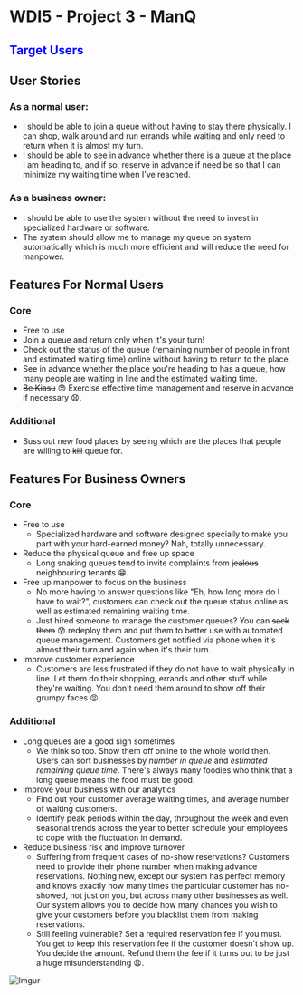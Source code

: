 # WDI5 - Project 3 - ManQ

## <span style="color:blue">Target Users</span>

## User Stories

### As a normal user:

- I should be able to join a queue without having to stay there physically. I can shop, walk around and run errands while waiting and only need to return when it is almost my turn.
- I should be able to see in advance whether there is a queue at the place I am heading to, and if so, reserve in advance if need be so that I can minimize my waiting time when I've reached.


### As a business owner:

- I should be able to use the system without the need to invest in specialized hardware or software.
- The system should allow me to manage my queue on system automatically which is much more efficient and will reduce the need for manpower.


## Features For Normal Users

### Core

- Free to use
- Join a queue and return only when it's your turn!
- Check out the status of the queue (remaining number of people in front and estimated waiting time) online without having to return to the place.
- See in advance whether the place you're heading to has a queue, how many people are waiting in line and the estimated waiting time.
- ~~Be Kiasu~~ :sweat: Exercise effective time management and reserve in advance if necessary :anguished:.


### Additional

- Suss out new food places by seeing which are the places that people are willing to ~~kill~~ queue for.


## Features For Business Owners

### Core

- Free to use
  - Specialized hardware and software designed specially to make you part with your hard-earned money? Nah, totally unnecessary.
- Reduce the physical queue and free up space
  - Long snaking queues tend to invite complaints from ~~jealous~~ neighbouring tenants :grin:.
- Free up manpower to focus on the business
  - No more having to answer questions like "Eh, how long more do I have to wait?", customers can check out the queue status online as well as estimated remaining waiting time.
  - Just hired someone to manage the customer queues? You can ~~sack them~~ :cold_sweat: redeploy them and put them to better use with automated queue management. Customers get notified via phone when it's almost their turn and again when it's their turn.
- Improve customer experience
  - Customers are less frustrated if they do not have to wait physically in line. Let them do their shopping, errands and other stuff while they're waiting. You don't need them around to show off their grumpy faces :angry:.

### Additional

- Long queues are a good sign sometimes
  - We think so too. Show them off online to the whole world then. Users can sort businesses by <i>number in queue</i> and <i>estimated remaining queue time</i>. There's always many foodies who think that a long queue means the food must be good.
- Improve your business with our analytics
  - Find out your customer average waiting times, and average number of waiting customers.
  - Identify peak periods within the day, throughout the week and even seasonal trends across the year to better schedule your employees to cope with the fluctuation in demand.
- Reduce business risk and improve turnover
  - Suffering from frequent cases of no-show reservations? Customers need to provide their phone number when making advance reservations. Nothing new, except our system has perfect memory and knows exactly how many times the particular customer has no-showed, not just on you, but across many other businesses as well. Our system allows you to decide how many chances you wish to give your customers before you blacklist them from making reservations.
  - Still feeling vulnerable? Set a required reservation fee if you must. You get to keep this reservation fee if the customer doesn't show up. You decide the amount. Refund them the fee if it turns out to be just a huge misunderstanding :anguished:.

![Imgur](http://i.imgur.com/O23LpwG.jpg)